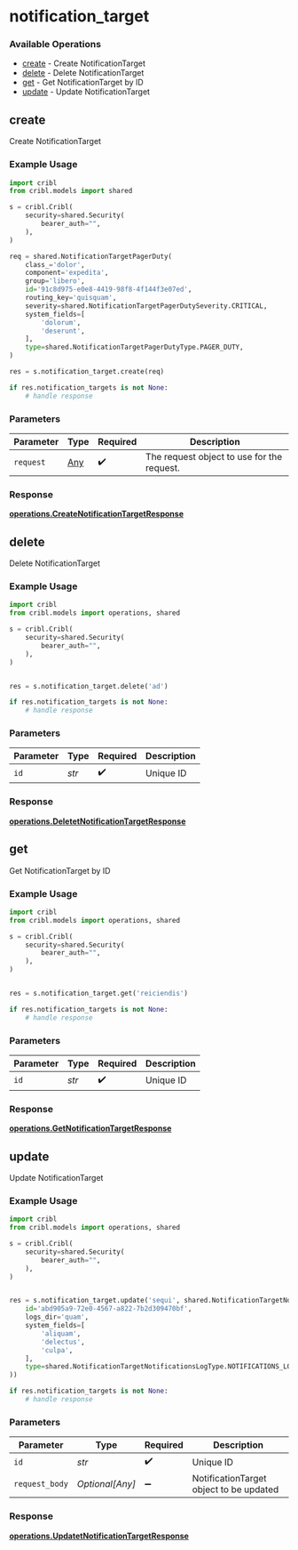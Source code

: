 # notification_target

### Available Operations

* [create](#create) - Create NotificationTarget
* [delete](#delete) - Delete NotificationTarget
* [get](#get) - Get NotificationTarget by ID
* [update](#update) - Update NotificationTarget

## create

Create NotificationTarget

### Example Usage

```python
import cribl
from cribl.models import shared

s = cribl.Cribl(
    security=shared.Security(
        bearer_auth="",
    ),
)

req = shared.NotificationTargetPagerDuty(
    class_='dolor',
    component='expedita',
    group='libero',
    id='91c8d975-e0e8-4419-98f8-4f144f3e07ed',
    routing_key='quisquam',
    severity=shared.NotificationTargetPagerDutySeverity.CRITICAL,
    system_fields=[
        'dolorum',
        'deserunt',
    ],
    type=shared.NotificationTargetPagerDutyType.PAGER_DUTY,
)

res = s.notification_target.create(req)

if res.notification_targets is not None:
    # handle response
```

### Parameters

| Parameter                                  | Type                                       | Required                                   | Description                                |
| ------------------------------------------ | ------------------------------------------ | ------------------------------------------ | ------------------------------------------ |
| `request`                                  | [Any](../../models//.md)                   | :heavy_check_mark:                         | The request object to use for the request. |


### Response

**[operations.CreateNotificationTargetResponse](../../models/operations/createnotificationtargetresponse.md)**


## delete

Delete NotificationTarget

### Example Usage

```python
import cribl
from cribl.models import operations, shared

s = cribl.Cribl(
    security=shared.Security(
        bearer_auth="",
    ),
)


res = s.notification_target.delete('ad')

if res.notification_targets is not None:
    # handle response
```

### Parameters

| Parameter          | Type               | Required           | Description        |
| ------------------ | ------------------ | ------------------ | ------------------ |
| `id`               | *str*              | :heavy_check_mark: | Unique ID          |


### Response

**[operations.DeletetNotificationTargetResponse](../../models/operations/deletetnotificationtargetresponse.md)**


## get

Get NotificationTarget by ID

### Example Usage

```python
import cribl
from cribl.models import operations, shared

s = cribl.Cribl(
    security=shared.Security(
        bearer_auth="",
    ),
)


res = s.notification_target.get('reiciendis')

if res.notification_targets is not None:
    # handle response
```

### Parameters

| Parameter          | Type               | Required           | Description        |
| ------------------ | ------------------ | ------------------ | ------------------ |
| `id`               | *str*              | :heavy_check_mark: | Unique ID          |


### Response

**[operations.GetNotificationTargetResponse](../../models/operations/getnotificationtargetresponse.md)**


## update

Update NotificationTarget

### Example Usage

```python
import cribl
from cribl.models import operations, shared

s = cribl.Cribl(
    security=shared.Security(
        bearer_auth="",
    ),
)


res = s.notification_target.update('sequi', shared.NotificationTargetNotificationsLog(
    id='abd905a9-72e0-4567-a822-7b2d309470bf',
    logs_dir='quam',
    system_fields=[
        'aliquam',
        'delectus',
        'culpa',
    ],
    type=shared.NotificationTargetNotificationsLogType.NOTIFICATIONS_LOG,
))

if res.notification_targets is not None:
    # handle response
```

### Parameters

| Parameter                               | Type                                    | Required                                | Description                             |
| --------------------------------------- | --------------------------------------- | --------------------------------------- | --------------------------------------- |
| `id`                                    | *str*                                   | :heavy_check_mark:                      | Unique ID                               |
| `request_body`                          | *Optional[Any]*                         | :heavy_minus_sign:                      | NotificationTarget object to be updated |


### Response

**[operations.UpdatetNotificationTargetResponse](../../models/operations/updatetnotificationtargetresponse.md)**

